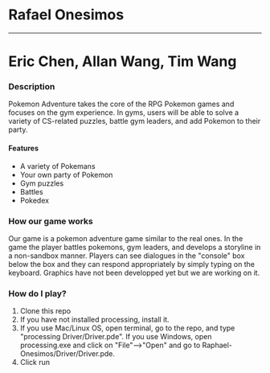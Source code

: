 # Rafael Onesimos
----
# Eric Chen, Allan Wang, Tim Wang

### Description
Pokemon Adventure takes the core of the RPG Pokemon games and focuses on the gym experience. In gyms, users will be able to solve a variety of CS-related puzzles, battle gym leaders, and add Pokemon to their party.  

#### Features
- A variety of Pokemans
- Your own party of Pokemon
- Gym puzzles
- Battles
- Pokedex

### How our game works
Our game is a pokemon adventure game similar to the real ones. In the game the player battles pokemons, gym leaders, and develops a storyline in a non-sandbox manner. Players can see dialogues in the "console" box below the box and they can respond appropriately by simply typing on the keyboard. 
Graphics have not been developped yet but we are working on it. 

### How do I play?

1. Clone this repo
2. If you have not installed processing, install it.
3. If you use Mac/Linux OS, open terminal, go to the repo, and type "processing Driver/Driver.pde".
   If you use Windows, open processing.exe and click on "File"-->"Open" and go to Raphael-Onesimos/Driver/Driver.pde.
4. Click run